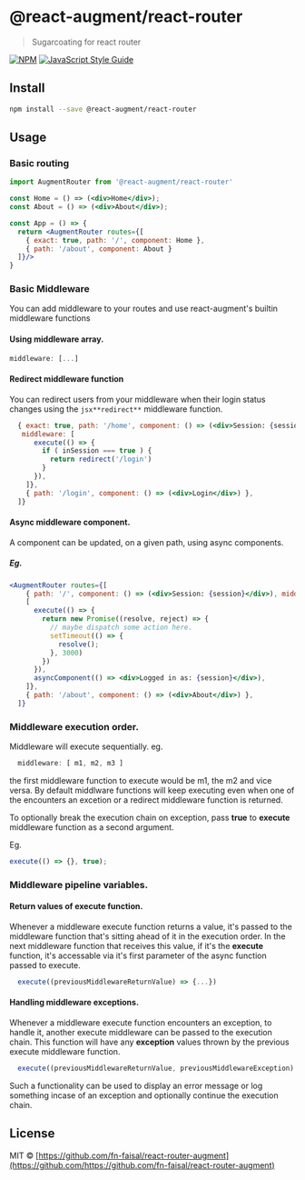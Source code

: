 # @react-augment/react-router

> Sugarcoating for react router

[![NPM](https://img.shields.io/npm/v/@react-augment/react-router.svg)](https://www.npmjs.com/package/@react-augment/react-router) [![JavaScript Style Guide](https://img.shields.io/badge/code_style-standard-brightgreen.svg)](https://standardjs.com)

## Install

```bash
npm install --save @react-augment/react-router
```

## Usage

### Basic routing
```jsx
import AugmentRouter from '@react-augment/react-router'

const Home = () => (<div>Home</div>);
const About = () => (<div>About</div>);

const App = () => {
  return <AugmentRouter routes={[
    { exact: true, path: '/', component: Home },
    { path: '/about', component: About }
  ]}/>
}
```
### Basic Middleware
You can add middleware to your routes and use react-augment's builtin middleware functions
#### Using middleware array.
```jsx
middleware: [...]
```
#### Redirect middleware function
You can redirect users from your middleware when their login status changes using the ```jsx**redirect**``` middleware function.

```jsx
  { exact: true, path: '/home', component: () => (<div>Session: {session}</div>),
   middleware: [
      execute(() => {
        if ( inSession === true ) {
          return redirect('/login')
        }
      }),
    ]},
    { path: '/login', component: () => (<div>Login</div>) },
  ]}
```

#### Async middleware component.
A component can be updated, on a given path, using async components.
##### Eg.
```jsx
<AugmentRouter routes={[
    { path: '/', component: () => (<div>Session: {session}</div>), middleware:
    [
      execute(() => {
        return new Promise((resolve, reject) => {
          // maybe dispatch some action here.
          setTimeout(() => {
            resolve();
          }, 3000)
        })
      }),
      asyncComponent(() => <div>Logged in as: {session}</div>),
    ]},
    { path: '/about', component: () => (<div>About</div>) },
  ]}
```
### Middleware execution order.
Middleware will execute sequentially.
eg.
```jsx
  middleware: [ m1, m2, m3 ]
```

the first middleware function to execute would be m1, the m2 and vice versa.
By default middlware functions will keep executing even when one of the encounters an excetion or a redirect middleware function is returned.

To optionally break the execution chain on exception, pass **true** to **execute** middleware function as a second argument.

Eg.
```jsx
execute(() => {}, true);
```

### Middleware pipeline variables.

#### Return values of execute function.
Whenever a middleware execute function returns a value, it's passed to the middleware function that's sitting ahead of it in the execution order. In the next middleware function that receives this value, if it's the **execute** function, it's accessable via it's first parameter of the async function passed to execute.

```jsx
  execute((previousMiddlewareReturnValue) => {...})
```

#### Handling middleware exceptions.
Whenever a middleware execute function encounters an exception, to handle it, another execute middleware can be passed to the execution chain. This function will have any **exception** values thrown by the previous execute middleware function.


```jsx
  execute((previousMiddlewareReturnValue, previousMiddlewareException) => {...})
```
Such a functionality can be used to display an error message or log something incase of an exception and optionally continue the execution chain.

## License

MIT © [https://github.com/fn-faisal/react-router-augment](https://github.com/https://github.com/fn-faisal/react-router-augment)
